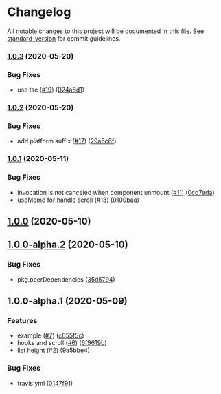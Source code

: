 # Changelog

All notable changes to this project will be documented in this file. See [standard-version](https://github.com/conventional-changelog/standard-version) for commit guidelines.

### [1.0.3](https://github.com/remaxjs/remax-recycle-view/compare/v1.0.2...v1.0.3) (2020-05-20)


### Bug Fixes

* use tsc ([#19](https://github.com/remaxjs/remax-recycle-view/issues/19)) ([024a8d1](https://github.com/remaxjs/remax-recycle-view/commit/024a8d12d82d4df4bc22d0b42cee330f1e268f39))

### [1.0.2](https://github.com/remaxjs/remax-recycle-view/compare/v1.0.1...v1.0.2) (2020-05-20)


### Bug Fixes

* add platform suffix ([#17](https://github.com/remaxjs/remax-recycle-view/issues/17)) ([29a5c6f](https://github.com/remaxjs/remax-recycle-view/commit/29a5c6fa31979309ecd588460e4a4511cd7666c2))

### [1.0.1](https://github.com/remaxjs/remax-recycle-view/compare/v1.0.0...v1.0.1) (2020-05-11)


### Bug Fixes

* invocation is not canceled when component unmount ([#11](https://github.com/remaxjs/remax-recycle-view/issues/11)) ([0cd7eda](https://github.com/remaxjs/remax-recycle-view/commit/0cd7eda4885d30c950c9cdfb62422c9589ce12e4))
* useMemo for handle scroll ([#13](https://github.com/remaxjs/remax-recycle-view/issues/13)) ([0100baa](https://github.com/remaxjs/remax-recycle-view/commit/0100baa217dded51b3afb21be7a05d9c81efba8a))

## [1.0.0](https://github.com/remaxjs/remax-recycle-view/compare/v1.0.0-alpha.2...v1.0.0) (2020-05-10)

## [1.0.0-alpha.2](https://github.com/remaxjs/remax-recycle-view/compare/v1.0.0-alpha.1...v1.0.0-alpha.2) (2020-05-10)


### Bug Fixes

* pkg.peerDependencies ([35d5794](https://github.com/remaxjs/remax-recycle-view/commit/35d5794d9f376ab5375d4cb4bb3c7b81e6f077f2))

## 1.0.0-alpha.1 (2020-05-09)


### Features

* example ([#7](https://github.com/remaxjs/remax-recycle-view/issues/7)) ([c655f5c](https://github.com/remaxjs/remax-recycle-view/commit/c655f5cf20529f1603d3c6ff9b55372da82dcf4b))
* hooks and scroll ([#6](https://github.com/remaxjs/remax-recycle-view/issues/6)) ([6f9619b](https://github.com/remaxjs/remax-recycle-view/commit/6f9619b8326e82528ac279cf7279f5811822b9db))
* list height ([#2](https://github.com/remaxjs/remax-recycle-view/issues/2)) ([9a5bbe4](https://github.com/remaxjs/remax-recycle-view/commit/9a5bbe49910f841b3baa1a79fc72733421d23f6b))


### Bug Fixes

* travis.yml ([0147f91](https://github.com/remaxjs/remax-recycle-view/commit/0147f911299a33272c9f0a9ed415a5617819354c))
